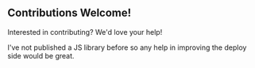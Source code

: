 ## Contributions Welcome!

Interested in contributing? We'd love your help!

I've not published a JS library before so any help in improving the deploy side would be great.
